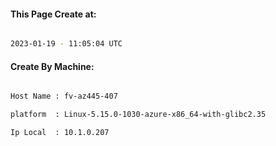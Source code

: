 
   
#### This Page Create at:

```bash

2023-01-19 - 11:05:04 UTC

```

#### Create By Machine:

```bash

Host Name : fv-az445-407

platform  : Linux-5.15.0-1030-azure-x86_64-with-glibc2.35

Ip Local  : 10.1.0.207

```

